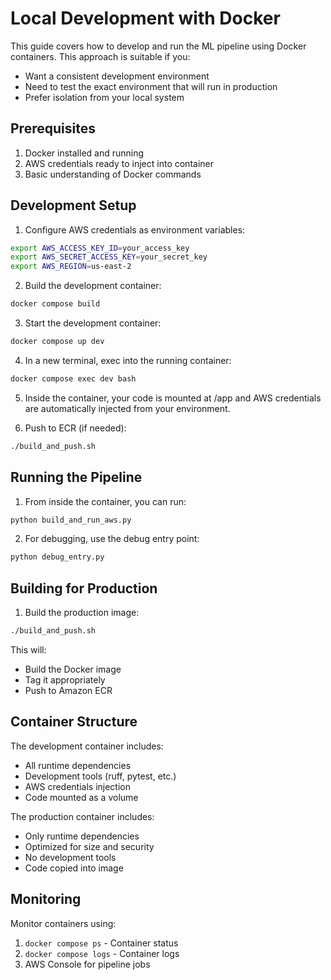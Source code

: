 # Local Development with Docker

This guide covers how to develop and run the ML pipeline using Docker containers. This approach is suitable if you:

- Want a consistent development environment
- Need to test the exact environment that will run in production
- Prefer isolation from your local system

## Prerequisites

1. Docker installed and running
2. AWS credentials ready to inject into container
3. Basic understanding of Docker commands

## Development Setup

1. Configure AWS credentials as environment variables:

```bash
export AWS_ACCESS_KEY_ID=your_access_key
export AWS_SECRET_ACCESS_KEY=your_secret_key
export AWS_REGION=us-east-2
```

2. Build the development container:

```bash
docker compose build
```

3. Start the development container:

```bash
docker compose up dev
```

4. In a new terminal, exec into the running container:

```bash
docker compose exec dev bash
```

5. Inside the container, your code is mounted at /app and AWS credentials are automatically injected from your environment.

6. Push to ECR (if needed):

```bash
./build_and_push.sh
```

## Running the Pipeline

1. From inside the container, you can run:

```bash
python build_and_run_aws.py
```

2. For debugging, use the debug entry point:

```bash
python debug_entry.py
```

## Building for Production

1. Build the production image:

```bash
./build_and_push.sh
```

This will:

- Build the Docker image
- Tag it appropriately
- Push to Amazon ECR

## Container Structure

The development container includes:

- All runtime dependencies
- Development tools (ruff, pytest, etc.)
- AWS credentials injection
- Code mounted as a volume

The production container includes:

- Only runtime dependencies
- Optimized for size and security
- No development tools
- Code copied into image

## Monitoring

Monitor containers using:

1. `docker compose ps` - Container status
2. `docker compose logs` - Container logs
3. AWS Console for pipeline jobs
